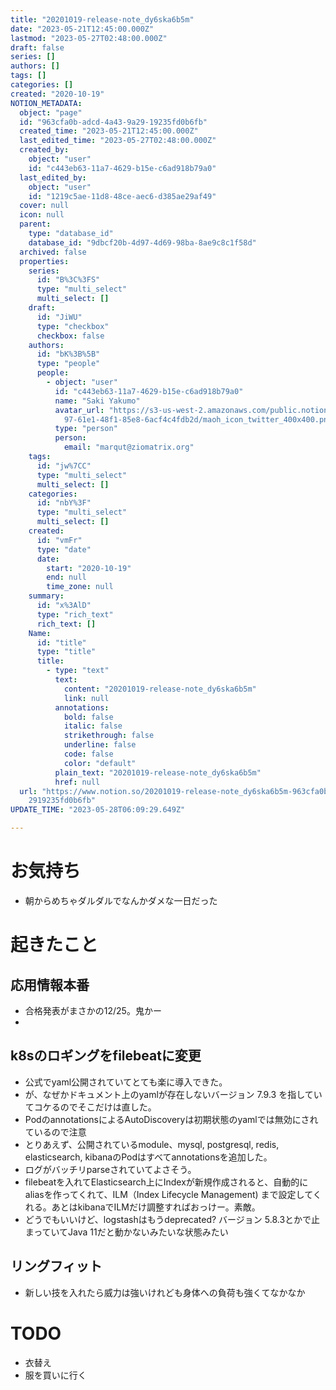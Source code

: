 ```yaml
---
title: "20201019-release-note_dy6ska6b5m"
date: "2023-05-21T12:45:00.000Z"
lastmod: "2023-05-27T02:48:00.000Z"
draft: false
series: []
authors: []
tags: []
categories: []
created: "2020-10-19"
NOTION_METADATA:
  object: "page"
  id: "963cfa0b-adcd-4a43-9a29-19235fd0b6fb"
  created_time: "2023-05-21T12:45:00.000Z"
  last_edited_time: "2023-05-27T02:48:00.000Z"
  created_by:
    object: "user"
    id: "c443eb63-11a7-4629-b15e-c6ad918b79a0"
  last_edited_by:
    object: "user"
    id: "1219c5ae-11d8-48ce-aec6-d385ae29af49"
  cover: null
  icon: null
  parent:
    type: "database_id"
    database_id: "9dbcf20b-4d97-4d69-98ba-8ae9c8c1f58d"
  archived: false
  properties:
    series:
      id: "B%3C%3FS"
      type: "multi_select"
      multi_select: []
    draft:
      id: "JiWU"
      type: "checkbox"
      checkbox: false
    authors:
      id: "bK%3B%5B"
      type: "people"
      people:
        - object: "user"
          id: "c443eb63-11a7-4629-b15e-c6ad918b79a0"
          name: "Saki Yakumo"
          avatar_url: "https://s3-us-west-2.amazonaws.com/public.notion-static.com/3ad1c4\
            97-61e1-48f1-85e8-6acf4c4fdb2d/maoh_icon_twitter_400x400.png"
          type: "person"
          person:
            email: "marqut@ziomatrix.org"
    tags:
      id: "jw%7CC"
      type: "multi_select"
      multi_select: []
    categories:
      id: "nbY%3F"
      type: "multi_select"
      multi_select: []
    created:
      id: "vmFr"
      type: "date"
      date:
        start: "2020-10-19"
        end: null
        time_zone: null
    summary:
      id: "x%3AlD"
      type: "rich_text"
      rich_text: []
    Name:
      id: "title"
      type: "title"
      title:
        - type: "text"
          text:
            content: "20201019-release-note_dy6ska6b5m"
            link: null
          annotations:
            bold: false
            italic: false
            strikethrough: false
            underline: false
            code: false
            color: "default"
          plain_text: "20201019-release-note_dy6ska6b5m"
          href: null
  url: "https://www.notion.so/20201019-release-note_dy6ska6b5m-963cfa0badcd4a439a\
    2919235fd0b6fb"
UPDATE_TIME: "2023-05-28T06:09:29.649Z"

---
```

<link rel="stylesheet" href="https://cdn.jsdelivr.net/npm/katex@0.16.2/dist/katex.min.css" integrity="sha384-bYdxxUwYipFNohQlHt0bjN/LCpueqWz13HufFEV1SUatKs1cm4L6fFgCi1jT643X" crossorigin="anonymous">


# お気持ち

- 朝からめちゃダルダルでなんかダメな一日だった

# 起きたこと


## 応用情報本番

- 合格発表がまさかの12/25。鬼かー
- 

## k8sのロギングをfilebeatに変更

- 公式でyaml公開されていてとても楽に導入できた。
- が、なぜかドキュメント上のyamlが存在しないバージョン 7.9.3 を指していてコケるのでそこだけは直した。
- PodのannotationsによるAutoDiscoveryは初期状態のyamlでは無効にされているので注意
- とりあえず、公開されているmodule、mysql, postgresql, redis, elasticsearch, kibanaのPodはすべてannotationsを追加した。
- ログがバッチリparseされていてよさそう。
- filebeatを入れてElasticsearch上にIndexが新規作成されると、自動的にaliasを作ってくれて、ILM（Index Lifecycle Management) まで設定してくれる。あとはkibanaでILMだけ調整すればおっけー。素敵。
- どうでもいいけど、logstashはもうdeprecated? バージョン 5.8.3とかで止まっていてJava 11だと動かないみたいな状態みたい

## リングフィット

- 新しい技を入れたら威力は強いけれども身体への負荷も強くてなかなか

# TODO

- 衣替え
- 服を買いに行く
